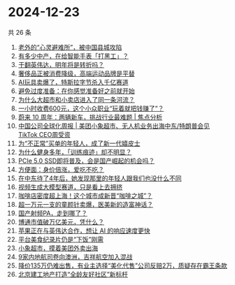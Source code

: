 # 2024-12-23

共 26 条

<!-- BEGIN 36KR -->
<!-- 最后更新时间 2024-12-23 00:01:05 +0800 -->
1. [老外的“心灵避难所”，被中国县城攻陷](https://36kr.com/p/3088215333959817)
1. [有多少中产，在给智能手表「打黑工」？](https://36kr.com/p/3089333268445314)
1. [干翻英伟达，明年将是转折吗？](https://36kr.com/p/3088376582142083)
1. [奢侈品正被消费降级，高端运动品牌是平替](https://36kr.com/p/3088691446577283)
1. [AI玩具卖爆了，特斯拉字节杀入千亿赛道](https://36kr.com/p/3088113827559815)
1. [避免过度准备：在你感觉准备好之前就开始](https://36kr.com/p/3074532927566464)
1. [为什么大超市和小卖店进入了同一条河流？](https://36kr.com/p/3088631724128385)
1. [一小时收费600元，这个小众职业“玩着就把钱赚了”？](https://36kr.com/p/3087986607831424)
1. [蔚来 10 周年：两辆新车，挑战行业最难题 | 焦点分析](https://36kr.com/p/3089878477732232)
1. [中国公司全球化周报 | 美团小象超市、无人机业务出海中东/特朗普会见TikTok CEO周受资](https://36kr.com/p/3088141230864521)
1. [为“不正常”买单的年轻人，成了新一代嬉皮士](https://36kr.com/p/3088339950025095)
1. [为什么健身多年，「训练痕迹」却不明显？](https://36kr.com/p/3087332477417859)
1. [PCIe 5.0 SSD即将普及，会是国产崛起的机会吗？](https://36kr.com/p/3088427761236104)
1. [方便面：身价倍涨，爱吃不吃？](https://36kr.com/p/3088106093705348)
1. [在中东待了4年后，她发现那里的年轻人跟我们也没什么不同](https://36kr.com/p/3087056911661440)
1. [视频生成大模型赛道，只是看上去拥挤](https://36kr.com/p/3088425143597191)
1. [咖啡店密度超上海！这个城市成新晋“咖啡之城”？](https://36kr.com/p/3089350871382403)
1. [超一万元一支的童颜针卖爆，医美新的造富神话？](https://36kr.com/p/3089274853030018)
1. [国产射频PA，走到哪了？](https://36kr.com/p/3087947956500615)
1. [博通市值破万亿美元，凭什么？](https://36kr.com/p/3088117998090369)
1. [苹果正在与英伟达合作，想让 AI 的响应速度更快](https://36kr.com/p/3088086130833539)
1. [平台美食纪录片仍是“下饭”刚需](https://36kr.com/p/3088644878940290)
1. [小象超市，摸着美团外卖出海](https://36kr.com/p/3088785406212231)
1. [9家内地航司卷向澳洲，吉祥航空加入混战](https://36kr.com/p/3088113694734728)
1. [降价135万仍难出售，有业主选择“美化代售”公司反赔2万，质疑存在霸王条款](https://36kr.com/p/3088392522741897)
1. [北京建工地产打造“全龄友好社区”新标杆](https://36kr.com/p/3089382481279108)
<!-- END 36KR -->